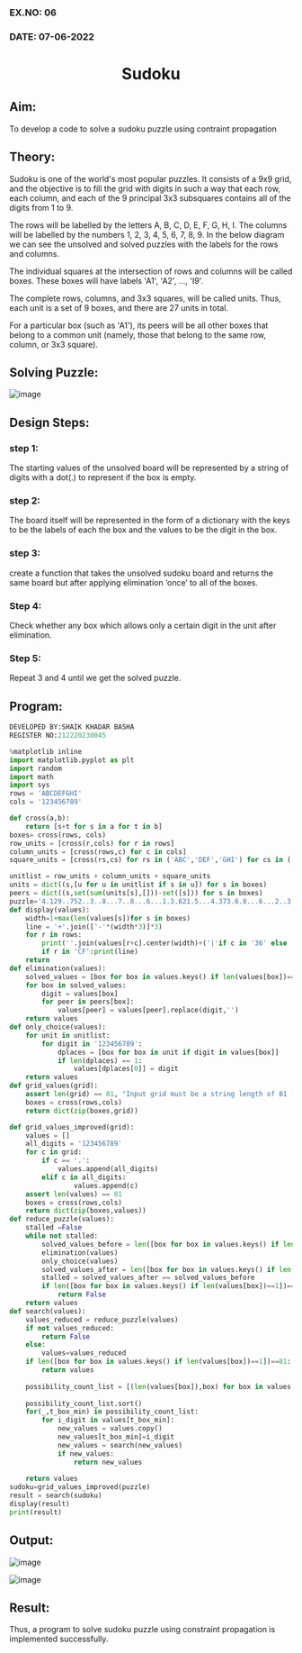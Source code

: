 ### EX.NO: 06
### DATE: 07-06-2022
# <p align="center">Sudoku</p>

## Aim:
To develop a code to solve a sudoku puzzle using contraint propagation

## Theory:

Sudoku is one of the world's most popular puzzles. It consists of a 9x9 grid, and the objective is to fill the grid with digits in such a way that each row, each column, and each of the 9 principal 3x3 subsquares contains all of the digits from 1 to 9.

The rows will be labelled by the letters A, B, C, D, E, F, G, H, I.
The columns will be labelled by the numbers 1, 2, 3, 4, 5, 6, 7, 8, 9. In the below diagram we can see the unsolved and solved puzzles with the labels for the rows and columns.

The individual squares at the intersection of rows and columns will be called boxes. These boxes will have labels 'A1', 'A2', ..., 'I9'.

The complete rows, columns, and 3x3 squares, will be called units. Thus, each unit is a set of 9 boxes, and there are 27 units in total.

For a particular box (such as 'A1'), its peers will be all other boxes that belong to a common unit (namely, those that belong to the same row, column, or 3x3 square).

## Solving Puzzle:
![image](https://user-images.githubusercontent.com/75235293/173876556-8e285374-6d02-4d6d-a39d-b561102aa1d4.png)





## Design Steps:
### step 1: 
The starting values of the unsolved board will be represented by a string of digits with a dot(.) to represent if the box is empty.
### step 2:
The board itself will be represented in the form of a dictionary with the keys to be the labels of each the box and the values to be the digit in the box.
### step 3:
create a function that takes the unsolved sudoku board and returns the same board but after applying elimination ‘once’ to all of the boxes.
### Step 4:
Check whether any box which allows only a certain digit in the unit after elimination.
### Step 5:
Repeat 3 and 4 until we get the solved puzzle.
## Program:
```python
DEVELOPED BY:SHAIK KHADAR BASHA
REGISTER NO:212220230045
```
```python
%matplotlib inline
import matplotlib.pyplot as plt
import random
import math
import sys
rows = 'ABCDEFGHI'
cols = '123456789'

def cross(a,b):
    return [s+t for s in a for t in b]
boxes= cross(rows, cols)
row_units = [cross(r,cols) for r in rows]
column_units = [cross(rows,c) for c in cols]
square_units = [cross(rs,cs) for rs in ('ABC','DEF','GHI') for cs in ('123','456','789')]

unitlist = row_units + column_units + square_units
units = dict((s,[u for u in unitlist if s in u]) for s in boxes)
peers = dict((s,set(sum(units[s],[]))-set([s])) for s in boxes)
puzzle='4.129..752..3..8...7..8...6...1.3.621.5...4.373.6.8...6...2..3...7..1..489..651.7'
def display(values):
    width=1+max(len(values[s])for s in boxes)
    line = '+'.join(['-'*(width*3)]*3)
    for r in rows:
        print(''.join(values[r+c].center(width)+('|'if c in '36' else '')for c in cols))
        if r in 'CF':print(line)
    return
def elimination(values):
    solved_values = [box for box in values.keys() if len(values[box])==1]
    for box in solved_values:
        digit = values[box]
        for peer in peers[box]:
            values[peer] = values[peer].replace(digit,'')
    return values
def only_choice(values):
    for unit in unitlist:
        for digit in '123456789':
            dplaces = [box for box in unit if digit in values[box]]
            if len(dplaces) == 1:
                values[dplaces[0]] = digit
    return values
def grid_values(grid):
    assert len(grid) == 81, "Input grid must be a string length of 81 (9x9)"
    boxes = cross(rows,cols)
    return dict(zip(boxes,grid))

def grid_values_improved(grid):
    values = []
    all_digits = '123456789'
    for c in grid:
        if c == '.':
            values.append(all_digits)
        elif c in all_digits:
                values.append(c)
    assert len(values) == 81
    boxes = cross(rows,cols)
    return dict(zip(boxes,values))
def reduce_puzzle(values):
    stalled =False
    while not stalled:
        solved_values_before = len([box for box in values.keys() if len(values[box])==1])
        elimination(values)
        only_choice(values)
        solved_values_after = len([box for box in values.keys() if len(values[box])==1])
        stalled = solved_values_after == solved_values_before
        if len([box for box in values.keys() if len(values[box])==1])==0:
            return False
    return values
def search(values):
    values_reduced = reduce_puzzle(values)
    if not values_reduced:
        return False
    else:
        values=values_reduced
    if len([box for box in values.keys() if len(values[box])==1])==81:
        return values
    
    possibility_count_list = [(len(values[box]),box) for box in values.keys() if len(values[box])>1]
    
    possibility_count_list.sort()
    for(_,t_box_min) in possibility_count_list:
        for i_digit in values[t_box_min]:
            new_values = values.copy()
            new_values[t_box_min]=i_digit
            new_values = search(new_values)
            if new_values:
                return new_values
            
    return values
sudoku=grid_values_improved(puzzle)
result = search(sudoku)
display(result)
print(result)
```

## Output:
![image](https://user-images.githubusercontent.com/75235293/173875694-fea6f8d5-4e49-4aea-9fd8-a22811bc34d9.png)

![image](https://user-images.githubusercontent.com/75235293/173875770-082590a9-b718-4cea-94d9-9ff853598c65.png)




## Result:
Thus, a program to solve sudoku puzzle using constraint propagation is implemented successfully.
